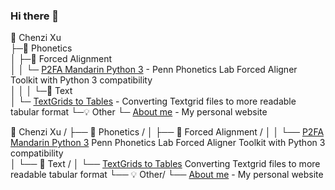 ### Hi there 👋

<!--
**chenchenzi/chenchenzi** is a ✨ _special_ ✨ repository because its `README.md` (this file) appears on your GitHub profile.

Here are some ideas to get you started:

- 🔭 I’m currently working on ...
- 🌱 I’m currently learning ...
- 👯 I’m looking to collaborate on ...
- 🤔 I’m looking for help with ...
- 💬 Ask me about ...
- 📫 How to reach me: ...
- 😄 Pronouns: ...
- ⚡ Fun fact: ...
-->

🌱 Chenzi Xu  
├─🌟 Phonetics  
│ ├─📌 Forced Alignment  
│ │ └─ [P2FA Mandarin Python 3](https://github.com/chenchenzi/P2FA_Mandarin_py3) - Penn Phonetics Lab Forced Aligner Toolkit with Python 3 compatibility  
│ │ 
│ └─📖 Text  
│   └─ [TextGrids to Tables](https://github.com/chenchenzi/textgrid2table)       - Converting Textgrid files to more readable tabular format
└─💡 Other
  └─ [About me](https://chenzixu.rbind.io/)   - My personal website

🌱 Chenzi Xu  /
├── 🌟 Phonetics  /
│   ├── 📌 Forced Alignment /
│   │   └── [P2FA Mandarin Python 3](https://github.com/chenchenzi/P2FA_Mandarin_py3) Penn Phonetics Lab Forced Aligner Toolkit with Python 3 compatibility  
│   └── 📖 Text  /
│       └── [TextGrids to Tables](https://github.com/chenchenzi/textgrid2table)       Converting Textgrid files to more readable tabular format
└── 💡 Other/
    └── [About me](https://chenzixu.rbind.io/)   - My personal website
